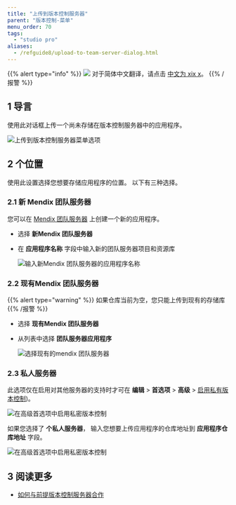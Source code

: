```yaml
---
title: "上传到版本控制服务器"
parent: "版本控制-菜单"
menu_order: 70
tags:
  - "studio pro"
aliases:
  - /refguide8/upload-to-team-server-dialog.html
---
```


{{% alert type="info" %}}
<img src="attachments/chinese-translation/china.png" style="display: inline-block; margin: 0" /> 对于简体中文翻译，请点击 [中文为 xix x](https://cdn.mendix.tencent-cloud.com/documentation/refguide8/upload-to-version-control-dialog.pdf)。
{{% /报警 %}}

## 1 导言

使用此对话框上传一个尚未存储在版本控制服务器中的应用程序。

![上传到版本控制服务器菜单选项](attachments/upload-to-version-control/upload-to-version-control-server.png)

## 2 个位置

使用此设置选择您想要存储应用程序的位置。 以下有三种选择。

### 2.1 新 Mendix 团队服务器

您可以在 [Mendix 团队服务器](/developerportal/collaborate/team-server) 上创建一个新的应用程序。

* 选择 **新Mendix 团队服务器**
* 在 **应用程序名称** 字段中输入新的团队服务器项目和资源库

    ![输入新Mendix 团队服务器的应用程序名称](attachments/upload-to-version-control/new-team-server-app.png)

### 2.2 现有Mendix 团队服务器

{{% alert type="warning" %}}
如果仓库当前为空，您只能上传到现有的存储库
{{% /报警 %}}

* 选择 **现有Mendix 团队服务器**
* 从列表中选择 **团队服务器应用程序**

    ![选择现有的mendix 团队服务器](attachments/upload-to-version-control/existing-team-server-app.png)

### 2.3 私人服务器

此选项仅在启用对其他服务器的支持时才可在 **编辑** > **首选项** > **高级** > [启用私有版本控制](preferences-dialog#enable))。

![在高级首选项中启用私密版本控制](attachments/upload-to-version-control/enable-private-version-control.png)

<a name="private-server"></a>如果您选择了 **个私人服务器**， 输入您想要上传应用程序的仓库地址到 **应用程序仓库地址** 字段。

![在高级首选项中启用私密版本控制](attachments/upload-to-version-control/private-server-app.png)

## 3 阅读更多

* [如何与前提版本控制服务器合作](/howto8/collaboration-requirements-management/on-premises-svn-howto)
